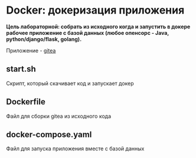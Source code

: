 # Docker: докеризация приложения

**Цель лабораторной: собрать из исходного когда и запустить в докере рабочее приложение с базой данных (любое опенсорс - Java, python/django/flask, golang).**

Приложение - [gitea](https://github.com/go-gitea/gitea)

## start.sh
Скрипт, который скачивает код и запускает докер

## Dockerfile

Файл для сборки gitea из исходного кода

## docker-compose.yaml

Файл для запуска приложения вместе с базой данных
